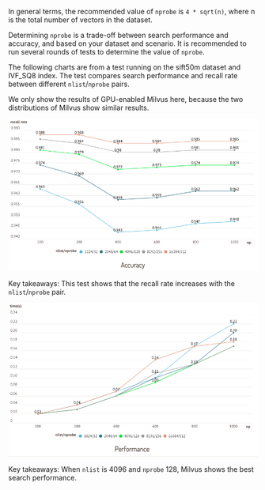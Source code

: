 In general terms, the recommended value of <code>nprobe</code> is <code>4 * sqrt(n)</code>, where n is the total number of vectors in the dataset. 


Determining `nprobe` is a trade-off between search performance and accuracy, and based on your dataset and scenario. It is recommended to run several rounds of tests to determine the value of `nprobe`.

The following charts are from a test running on the sift50m dataset and IVF\_SQ8 index. The test compares search performance and recall rate between different `nlist`/`nprobe` pairs.

<div class="alert note">

We only show the results of GPU-enabled Milvus here, because the two distributions of Milvus show similar results.

</div>

![Accuracy](../../../assets/accuracy_nlist_nprobe.png)

Key takeaways: This test shows that the recall rate increases with the `nlist`/`nprobe` pair.

![Performance](../../../assets/performance_nlist_nprobe.png)

Key takeaways: When `nlist` is 4096 and `nprobe` 128, Milvus shows the best search performance.
